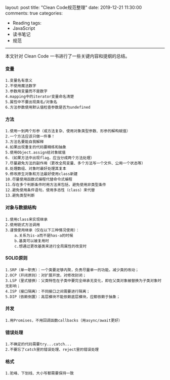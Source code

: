 layout: post
title: "Clean Code规范整理"
date: 2019-12-21 11:30:00
comments: true
categories: 
- Reading
tags:
- JavaScript
- 读书笔记
- 规范
---

本文针对 Clean Code 一书进行了一些关键内容和提纲的总结。

<!-- more -->

#### 变量
 	1.变量名有意义
 	2.不使用魔法数字
 	3.参数用变量而不是数字
 	4.mapping中的iterator变量命名清楚
 	5.属性中不要出现类名/对象名
 	6.方法参数使用默认值检查参数是否为undefined

#### 方法
 	1.使用一到两个形参（或方法复杂、使用对象类型参数、形参的解构赋值）
 	2.一个方法应该只做一件事！
 	3.方法名要能自我解释
 	4.如果出现重复的代码要精练和抽象
 	5.使用Object.assign给对象赋值
 	6.（如果方法中出现flag，应当分成两个方法处理）
 	7.尽量避免方法的副作用（更改全局变量、多个方法写一个文件、公用一个状态等）
 	8.处理数组、对象时最好处理其复本
 	9.修改原生对象和方法最好使用class新建
 	10.尽量使用函数式编程代替命令式编程
 	11.存在多个判断条件时用方法来包括，避免使用非类型条件
 	12.避免使用条件语句，使用多态性（class）来代替
 	13.避免类型判断

#### 对象与数据结构
 	1.使用class来实现继承
 	2.使用链式方法调用
 	3.谨慎使用继承（仅在以下三种情况使用）：
 		a.关系为is-a而不是has-a的时候
 		b.基类可以被复用时
 		c.想通过更改基类来进行全局属性的改变时
#### SOLID原则
 	1.SRP（单一职责）：一个类要足够内聚，负责尽量单一的功能，减少类的改动；
 	2.OCP（开闭原则）：对扩展开放，对修改封闭；
 	3.LSP（里式替换）：父类特性在子类中要完全继承无变化，即在父类对象被替换为子类对象时无影响；
 	4.ISP（接口隔离）：不同接口之间需要进行隔离；
 	5.DIP（依赖倒置）：高层模块不能依赖底层模块，应都依赖于抽象；

#### 并发
 	1.用Promises，不用回调函数callbacks（用async/await更好）
#### 错误处理
 	1.不确定的代码需要try...catch...
 	2.不要忘了catch里的错误处理、reject里的错误处理
#### 格式
 	1.驼峰、下划线、大小写都需要保持一致